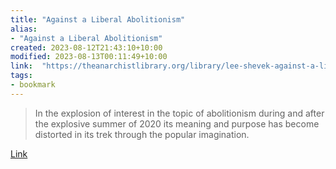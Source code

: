 ```yaml
---
title: "Against a Liberal Abolitionism"
alias:
- "Against a Liberal Abolitionism"
created: 2023-08-12T21:43:10+10:00
modified: 2023-08-13T00:11:49+10:00
link:  "https://theanarchistlibrary.org/library/lee-shevek-against-a-liberal-abolitionism"
tags:
- bookmark
---
```


> In the explosion of interest in the topic of abolitionism during and after the explosive summer of 2020 its meaning and purpose has become distorted in its trek through the popular imagination.

[Link](https://theanarchistlibrary.org/library/lee-shevek-against-a-liberal-abolitionism)